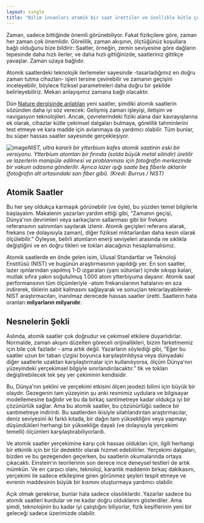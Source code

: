```yaml
---
layout: single
title: "Bilim insanları atomik bir saat ürettiler ve özellikle kütle çekimsel dalgaları ölçmek için kullanacaklar"
---
```

Zaman, sadece bittiğinde önemli görünebiliyor. Fakat fizikçilere göre, zaman her zaman çok önemlidir. Görelilik, zaman akışının, ölçtüğünüz koşullara bağlı olduğunu bize bildirir: Saatler, örneğin, zemin seviyesine göre dağların tepesinde daha hızlı ilerler, ve daha hızlı gittiğinizde, saatleriniz gittikçe yavaşlar. Zaman uzaya bağlıdır.

Atomik saatlerdeki teknolojik ilerlemeler sayesinde -tasarladığımız en doğru zaman tutma cihazları- işleri tersine çevirebilir ve zamanın geçişini inceleyebilir, böylece fiziksel parametreleri daha doğru bir şekilde belirleyebiliriz. Mekan anlayışımız zamana bağlı olacaktır.

Dün [Nature dergisinde anlatılan](https://go.nature.com/2Awmlxu) yeni saatler, şimdiki atomik saatlerin sözünden daha iyi söz verecek: Gelişmiş zaman işleyişi, iletişim ve navigasyon teknolojileri. Ancak, çevrelerindeki fiziki alana dair kavrayışlarına ek olarak, cihazlar kütle çekimsel dalgaları bulmaya, görelilik tahminlerini test etmeye ve kara madde için avlanmaya da yardımcı olabilir. Tüm bunlar, bu süper hassas saatler sayesinde gerçekleşiyor.

<script async src="//pagead2.googlesyndication.com/pagead/js/adsbygoogle.js"></script>
<ins class="adsbygoogle"
     style="display:block; text-align:center;"
     data-ad-layout="in-article"
     data-ad-format="fluid"
     data-ad-client="ca-pub-7868661326160958"
     data-ad-slot="3072558811"></ins>
<script>
     (adsbygoogle = window.adsbygoogle || []).push({});
</script>

![image](https://i.hizliresim.com/y6AqRn.jpg)*NIST, ultra kararlı bir ytterbium kafes atomik saatinin eski bir versiyonu. Ytterbium atomları bir fırında (solda büyük metal silindir) üretilir ve lazerlerin manipüle edilmesi ve problanması için fotoğrafın merkezinde bir vakum odasına gönderilir. Ayrıca lazer ışığı saate beş fiberle aktarılır (fotoğrafın alt ortasındaki sarı fiber gibi). (Kredi: Burrus / NIST)*

Atomik Saatler
-
Bu her şey oldukça karmaşık görünebilir (ve öyle), bu yüzden temel bilgilerle başlayalım. Makalenin yazarları yardım ettiği gibi, “Zamanın geçişi, Dünya'nın devrimleri veya sarkaçların sallanması gibi bir frekans referansının salınımları sayılarak izlenir. Atomik geçişleri referans alarak, frekans (ve dolayısıyla zaman), diğer fiziksel miktarlardan daha kesin olarak ölçülebilir.” Öyleyse, belirli atomların enerji seviyeleri arasında ne sıklıkla değiştiğini ve en doğru tikleri ve tokları alacağınızı hesaplamalısınız.

Atomik saatlerde en önde gelen isim, Ulusal Standartlar ve Teknoloji Enstitüsü (NIST) ve bugünün araştırmasının yapıldığı yer. En son saatler, lazer ışınlarından yapılmış 1-D ızgaraları (yani sütunlar) içinde sıkışıp kalan, mutlak sıfıra yakın soğutulmuş 1.000 atom ytterbiyuma dayanır. Atomik saat performansının tüm ölçümleriyle -atom frekanslarının hatalarını en aza indirerek, tiklerin sabit kalmasını sağlayarak ve sonuçları tekrarlayabilerek- NIST araştırmacıları, inanılmaz derecede hassas saatler üretti. Saatlerin hata oranları **milyarların milyarıdır**.

Nesnelerin Şekli
-
Aslında, atomik saatler çok doğrudur ve çekimsel etkilere duyarlıdırlar. Normalde, zaman akışını düzelten göreceli orijinallikleri, bizim farketmemiz için bile çok fazladır - ama artık değil. Yazarların söylediği gibi, “Eğer bu saatler uzun bir taban çizgisi boyunca karşılaştırıldıysa veya dünyadaki diğer saatlerle uzaktan karşılaştırmalar için kullanılıyorsa, ölçüm Dünya'nın yüzeyindeki yerçekimsel bilgiyle sınırlandırılacaktır.” tik ve tokları değiştirebilecek tek şey yer çekiminin kendisidir.

<script async src="//pagead2.googlesyndication.com/pagead/js/adsbygoogle.js"></script>
<ins class="adsbygoogle"
     style="display:block; text-align:center;"
     data-ad-layout="in-article"
     data-ad-format="fluid"
     data-ad-client="ca-pub-7868661326160958"
     data-ad-slot="3072558811"></ins>
<script>
     (adsbygoogle = window.adsbygoogle || []).push({});
</script>

Bu, Dünya'nın şeklini ve yerçekimi etkisini ölçen jeodezi bilimi için büyük bir olaydır. Gezegenin tam yüzeyinin şu anki resmimiz uydulara ve bilgisayar modellemesine bağlıdır ve bu da birkaç santimetreye kadar oldukça iyi bir çözünürlük sağlar. Ama bu atomik saatler, bu çözünürlüğü sadece bir santimetreye indirirdi. Bu saatlerden ikisiyle silahlandırılan araştırmacılar, deniz seviyesini iki farklı kıtada, bir dağın tam yüksekliğini veya yapmayı düşündükleri herhangi bir yüksekliğe dayalı (ve dolayısıyla yerçekimi temelli) ölçümleri karşılaştırabiliyorlardı.

Ve atomik saatler yerçekimine karşı çok hassas oldukları için, ilgili herhangi bir etkinlik için bir tür dedektör olarak hizmet edebilirler. Yerçekimi dalgaları, bizden ve bu gezegenden geçerken, bu saatlerin okumalarında ortaya çıkacaktı. Einstein’ın teorilerinin son derece ince deneysel testleri de artık mümkün. Ve en çarpıcı olanı, teknoloji, karanlık maddenin birkaç dakikasını, yerçekimi ile sadece etkileşime giren görünmez şeyleri tespit etmeye ve evrenin maddesinin büyük bir kısmını oluşturmaya yardımcı olabilir.

Açık olmak gerekirse, bunlar hala sadece olasılıklardır. Yazarlar sadece bu atomik saatleri kurdular ve ne kadar doğru olduklarını gösterdiler. Ama şimdi, teknolojinin bu kadar iyi çalıştığını biliyorlar, fizik keşiflerinin yeni bir geleceği sadece üzerimizde olabilir.
